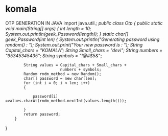 # komala
OTP GENERATION IN JAVA
import java.util.*;
public class Otp {
	    public static void main(String[] args)
	    {
	       	        int length = 10;
	        System.out.println(geek_Password(length));
	    }
	  	    static char[] geek_Password(int len)
	    {
	        System.out.println("Generating password using random() : ");
	        System.out.print("Your new password is : ");
	  	        String Capital_chars = "KOMALA";
	        String Small_chars = "devi";
	        String numbers = "95345345435";
	                String symbols = "!@#$5&*";
	  
	  
	        String values = Capital_chars + Small_chars +
	                        numbers + symbols;
	        Random rndm_method = new Random();
	        char[] password = new char[len];	  
	        for (int i = 0; i < len; i++)
	        {
	            
	            password[i] =values.charAt(rndm_method.nextInt(values.length()));
	  
	        }
	        return password;
	    }
	
}

